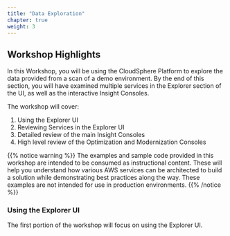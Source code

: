 ```yaml
---
title: "Data Exploration" 
chapter: true
weight: 3
---
```


## Workshop Highlights 

In this Workshop, you will be using the CloudSphere Platform to explore the data provided from a scan of a demo environment.  By the end of this section, you will have examined multiple services in the Explorer section of the UI, as well as the interactive Insight Consoles.

The workshop will cover:
1. Using the Explorer UI
2. Reviewing Services in the Explorer UI
3. Detailed review of the main Insight Consoles
4. High level review of the Optimization and Modernization Consoles


{{% notice warning %}}
The examples and sample code provided in this workshop are intended to be consumed as instructional content. These will help you understand how various AWS services can be architected to build a solution while demonstrating best practices along the way. These examples are not intended for use in production environments.
{{% /notice %}}

### Using the Explorer UI
The first portion of the workshop will focus on using the Explorer UI.



